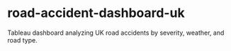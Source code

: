 # road-accident-dashboard-uk
Tableau dashboard analyzing UK road accidents by severity, weather, and road type.
